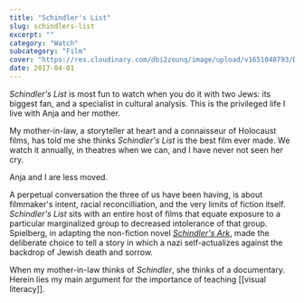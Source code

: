 ```yaml
---
title: "Schindler's List"
slug: schindlers-list
excerpt: ""
category: "Watch"
subcategory: "Film"
cover: "https://res.cloudinary.com/dbi2zounq/image/upload/v1651048793/Digital%20garden/media/schindlers-list_uymex9.jpg"
date: 2017-04-01
---
```

_Schindler's List_ is most fun to watch when you do it with two Jews: its biggest fan, and a specialist in cultural analysis. This is the privileged life I live with Anja and her mother.

My mother-in-law, a storyteller at heart and a connaisseur of Holocaust films, has told me she thinks _Schindler's List_ is the best film ever made. We watch it annually, in theatres when we can, and I have never not seen her cry.

Anja and I are less moved.

A perpetual conversation the three of us have been having, is about filmmaker's intent, racial reconcilliation, and the very limits of fiction itself. _Schindler's List_ sits with an entire host of films that equate exposure to a particular marginalized group to decreased intolerance of that group. Spielberg, in adapting the non-fiction novel _[Schindler's Ark](https://en.wikipedia.org/wiki/Schindler%27s_Ark)_, made the deliberate choice to tell a story in which a nazi self-actualizes against the backdrop of Jewish death and sorrow.

When my mother-in-law thinks of _Schindler_, she thinks of a documentary. Herein lies my main argument for the importance of teaching [[visual literacy]].